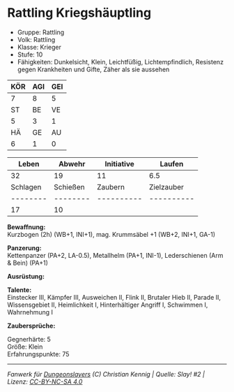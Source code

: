 # Rattling Kriegshäuptling  
- Gruppe: Rattling  
- Volk: Rattling  
- Klasse: Krieger  
- Stufe: 10  
- Fähigkeiten: Dunkelsicht, Klein, Leichtfüßig, Lichtempfindlich, Resistenz gegen Krankheiten und Gifte, Zäher als sie aussehen  


| KÖR | AGI | GEI |  
| --- | --- | --- |  
| 7   | 8   | 5   |
| ST  | BE  | VE  |  
| 5   | 3   | 1   |
| HÄ  | GE  | AU  |  
| 6   | 1   | 0   |


| Leben    | Abwehr   | Initiative | Laufen     |
| -------- | -------- | ---------- | ---------- |
| 32       | 19       | 11         | 6.5        |
| Schlagen | Schießen | Zaubern    | Zielzauber |
| -------- | -------- | ---------- | ---------- |
| 17       | 10       |            |            |

**Bewaffnung:**  
Kurzbogen (2h) (WB+1, INI+1), mag. Krummsäbel +1 (WB+2, INI+1, GA-1)

**Panzerung:**  
Kettenpanzer (PA+2, LA-0.5), Metallhelm (PA+1, INI-1), Lederschienen (Arm & Bein) (PA+1)

**Ausrüstung:**  


**Talente:**  
Einstecker III, Kämpfer III, Ausweichen II, Flink II, Brutaler Hieb II, Parade II, Wissensgebiet II, Heimlichkeit I, Hinterhältiger Angriff I, Schwimmen I, Wahrnehmung I

**Zaubersprüche:**  


Gegnerhärte: 5  
Größe: Klein  
Erfahrungspunkte: 75  



___
*Fanwerk für [Dungeonslayers](https://www.dungeonslayers.net/) (C) Christian Kennig | Quelle: Slay! #2 | Lizenz: [CC-BY-NC-SA 4.0](https://creativecommons.org/licenses/by-nc-sa/4.0/deed.de)*